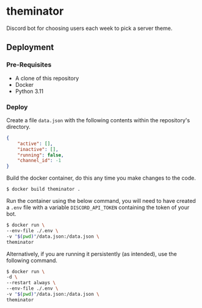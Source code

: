# theminator

Discord bot for choosing users each week to pick a server theme.

## Deployment

### Pre-Requisites

- A clone of this repository
- Docker
- Python 3.11

### Deploy

Create a file `data.json` with the following contents within the repository's directory.

```json
{
    "active": [], 
    "inactive": [], 
    "running": false, 
    "channel_id": -1
}
```

Build the docker container, do this any time you make changes to the code.

```bash
$ docker build theminator .
```

Run the container using the below command, you will need to have created a `.env` file with a variable `DISCORD_API_TOKEN` containing the token of your bot.

```bash
$ docker run \
--env-file ./.env \
-v "$(pwd)"/data.json:/data.json \
theminator
```

Alternatively, if you are running it persistently (as intended), use the following command.

```bash
$ docker run \
-d \
--restart always \
--env-file ./.env \
-v "$(pwd)"/data.json:/data.json \
theminator
```
